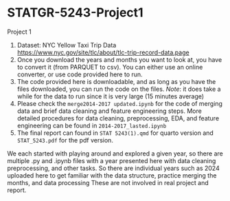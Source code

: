 # STATGR-5243-Project1
Project 1 
1. Dataset: NYC Yellow Taxi Trip Data https://www.nyc.gov/site/tlc/about/tlc-trip-record-data.page
2. Once you download the years and months you want to look at, you have to convert it (from PARQUET to csv). You can either use an online converter, or use code provided here to run.
3. The code provided here is downloadable, and as long as you have the files downloaded, you can run the code on the files. *Note*: it does take a while for the data to run since it is very large (15 minutes average)
4. Please check the `merge2014-2017 updated.ipynb` for the code of merging data and brief data cleaning and feature engineering steps. More detailed procedures for data cleaning, preprocessing, EDA, and feature engineering can be found in `2014-2017_lasted.ipynb`
6. The final report can found in `STAT 5243(1).qmd` for quarto version and `STAT_5243.pdf` for the pdf version.

We each started with playing around and explored a given year, so there are multiple .py and .ipynb files with a year presented here with data cleaning preprocessing, and other tasks.
So there are individual years such as 2024 uploaded here to get familiar with the data structure, practice merging the months, and data processing These are not involved in real project and report. 
